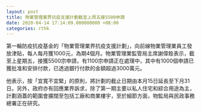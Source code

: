 ```yaml
---
layout: post
title: 物業管理業界抗疫支援計劃截至上周五接5500申請
date: 2020-04-14 17:14:09.000000000 +08:00
categories: rthk
---
```


第一輪防疫抗疫基金的「物業管理業界抗疫支援計劃」，向前線物業管理業員工發放津貼，每人每月獲1000元，為期4個月。物業管理業監管局主席謝偉銓表示，截至上星期五，接獲5500宗申請，有1100宗申請正在處理中，其中有1000個申請已獲批准和安排付款，已透過銀行付款的金額超過3000萬元。

他表示，按「宜寬不宜緊」的原則，將計劃的截止日期由本月15日延長至下月31日。另外，政府亦有回應業界訴求，除了第一期主要以私人住宅和綜合用途為主，計劃涵蓋的範圍會擴闊至包括工廠和商業樓宇，至於細節方面，物監局與民政事務總署正在研究。
